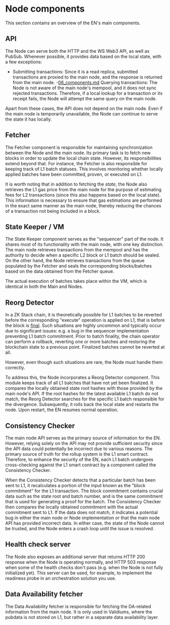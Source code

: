 # Node components

This section contains an overview of the EN's main components.

## API

The Node can serve both the HTTP and the WS Web3 API, as well as PubSub. Whenever possible, it provides data based on
the local state, with a few exceptions:

- Submitting transactions: Since it is a read replica, submitted transactions are proxied to the main node, and the
  response is returned from the main node. -[06_components.md](06_components.md) Querying transactions: The Node is not
  aware of the main node's mempool, and it does not sync rejected transactions. Therefore, if a local lookup for a
  transaction or its receipt fails, the Node will attempt the same query on the main node.

Apart from these cases, the API does not depend on the main node. Even if the main node is temporarily unavailable, the
Node can continue to serve the state it has locally.

## Fetcher

The Fetcher component is responsible for maintaining synchronization between the Node and the main node. Its primary
task is to fetch new blocks in order to update the local chain state. However, its responsibilities extend beyond that.
For instance, the Fetcher is also responsible for keeping track of L1 batch statuses. This involves monitoring whether
locally applied batches have been committed, proven, or executed on L1.

It is worth noting that in addition to fetching the _state_, the Node also retrieves the L1 gas price from the main node
for the purpose of estimating fees for L2 transactions (since this also happens based on the local state). This
information is necessary to ensure that gas estimations are performed in the exact same manner as the main node, thereby
reducing the chances of a transaction not being included in a block.

## State Keeper / VM

The State Keeper component serves as the "sequencer" part of the node. It shares most of its functionality with the main
node, with one key distinction. The main node retrieves transactions from the mempool and has the authority to decide
when a specific L2 block or L1 batch should be sealed. On the other hand, the Node retrieves transactions from the queue
populated by the Fetcher and seals the corresponding blocks/batches based on the data obtained from the Fetcher queue.

The actual execution of batches takes place within the VM, which is identical in both the Main and Nodes.

## Reorg Detector

In a ZK Stack chain, it is theoretically possible for L1 batches to be reverted before the corresponding "execute"
operation is applied on L1, that is before the block is [final][finality]. Such situations are highly uncommon and
typically occur due to significant issues: e.g. a bug in the sequencer implementation preventing L1 batch commitment.
Prior to batch finality, the chain operator can perform a rollback, reverting one or more batches and restoring the
blockchain state to a previous point. Finalized batches cannot be reverted at all.

However, even though such situations are rare, the Node must handle them correctly.

To address this, the Node incorporates a Reorg Detector component. This module keeps track of all L1 batches that have
not yet been finalized. It compares the locally obtained state root hashes with those provided by the main node's API.
If the root hashes for the latest available L1 batch do not match, the Reorg Detector searches for the specific L1 batch
responsible for the divergence. Subsequently, it rolls back the local state and restarts the node. Upon restart, the EN
resumes normal operation.

[finality]: https://docs.zksync.io/zk-stack/concepts/finality

## Consistency Checker

The main node API serves as the primary source of information for the EN. However, relying solely on the API may not
provide sufficient security since the API data could potentially be incorrect due to various reasons. The primary source
of truth for the rollup system is the L1 smart contract. Therefore, to enhance the security of the EN, each L1 batch
undergoes cross-checking against the L1 smart contract by a component called the Consistency Checker.

When the Consistency Checker detects that a particular batch has been sent to L1, it recalculates a portion of the input
known as the "block commitment" for the L1 transaction. The block commitment contains crucial data such as the state
root and batch number, and is the same commitment that is used for generating a proof for the batch. The Consistency
Checker then compares the locally obtained commitment with the actual commitment sent to L1. If the data does not match,
it indicates a potential bug in either the main node or Node implementation or that the main node API has provided
incorrect data. In either case, the state of the Node cannot be trusted, and the Node enters a crash loop until the
issue is resolved.

## Health check server

The Node also exposes an additional server that returns HTTP 200 response when the Node is operating normally, and HTTP
503 response when some of the health checks don't pass (e.g. when the Node is not fully initialized yet). This server
can be used, for example, to implement the readiness probe in an orchestration solution you use.

## Data Availability fetcher

The Data Availability fetcher is responsible for fetching the DA-related information from the main node. It is only used
in Validiums, where the pubdata is not stored on L1, but rather in a separate data availability layer.
